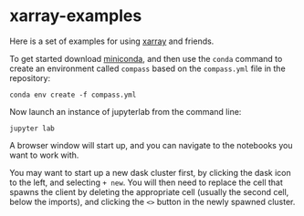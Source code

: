# xarray-examples

Here is a set of examples for using [xarray](https://xarray.pydata.org/en/stable/) and friends.

To get started download [miniconda](https://docs.conda.io/en/latest/miniconda.html), and then use the `conda` command to create an environment called `compass` based on the `compass.yml` file in the repository:

    conda env create -f compass.yml

Now launch an instance of jupyterlab from the command line:

    jupyter lab

A browser window will start up, and you can navigate to the notebooks you want to work with.

You may want to start up a new dask cluster first, by clicking the dask icon to the left, and selecting `+ new`. You will then need to replace the cell that spawns the client by deleting the appropriate cell (usually the second cell, below the imports), and clicking the `<>` button in the newly spawned cluster.  
